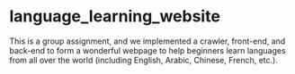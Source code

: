 # language_learning_website
This is a group assignment, and we implemented a crawler, front-end, and back-end to form a wonderful webpage to help beginners learn languages ​​from all over the world (including English, Arabic, Chinese, French, etc.).
